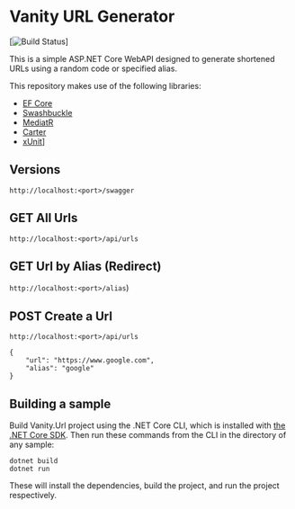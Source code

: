 # Vanity URL Generator

[![Build Status](https://github.com/seadag86/VanityUrl/actions/workflows/ci.yml/badge.svg)]

This is a simple ASP.NET Core WebAPI designed to generate shortened URLs using a random code or specified alias.

This repository makes use of the following libraries:

- [EF Core](https://docs.microsoft.com/en-us/ef/core/)
- [Swashbuckle](https://github.com/domaindrivendev/Swashbuckle.AspNetCore?tab=readme-ov-file)
- [MediatR](https://github.com/jbogard/MediatR)
- [Carter](https://github.com/CarterCommunity/Carter)
- [xUnit](https://xunit.net)]

## Versions

``` http://localhost:<port>/swagger ```

## GET All Urls

``` http://localhost:<port>/api/urls ```

## GET Url by Alias (Redirect)

``` http://localhost:<port>/alias ```)

## POST Create a Url

``` http://localhost:<port>/api/urls ```

```
{
	"url": "https://www.google.com",
	"alias": "google"
}

```

## Building a sample

Build Vanity.Url project using the .NET Core CLI, which is installed with [the .NET Core SDK](https://www.microsoft.com/net/download). Then run
these commands from the CLI in the directory of any sample:

```console
dotnet build
dotnet run
```

These will install the dependencies, build the project, and run
the project respectively.
